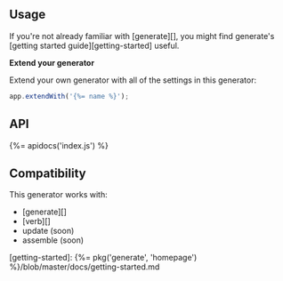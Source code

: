 ## Usage

If you're not already familiar with [generate][], you might find generate's [getting started guide][getting-started] useful.

**Extend your generator**

Extend your own generator with all of the settings in this generator:

```js
app.extendWith('{%= name %}');
```

## API

{%= apidocs('index.js') %}

## Compatibility

This generator works with:

- [generate][]
- [verb][]
- update (soon)
- assemble (soon)

[getting-started]: {%= pkg('generate', 'homepage') %}/blob/master/docs/getting-started.md
